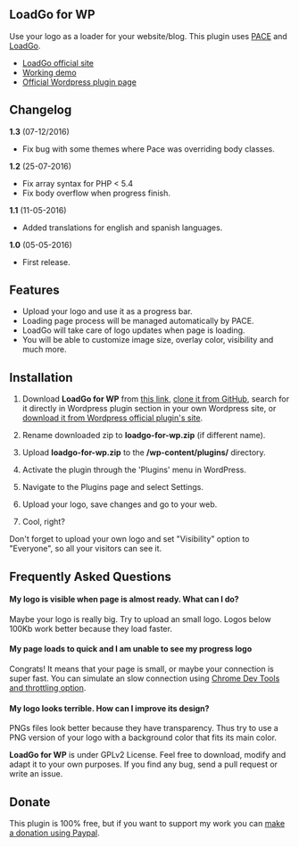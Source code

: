 ## LoadGo for WP

Use your logo as a loader for your website/blog. This plugin uses [PACE](http://github.hubspot.com/pace/docs/welcome/) and [LoadGo](http://franverona.com/loadgo).

*  [LoadGo official site](http://franverona.com/loadgo)
*  [Working demo](http://franverona.com/wploadgo)
*  [Official Wordpress plugin page](https://wordpress.org/plugins/loadgo-for-wp/)

## Changelog

**1.3** (07-12/2016)
*  Fix bug with some themes where Pace was overriding body classes.

**1.2** (25-07-2016)
*  Fix array syntax for PHP < 5.4
*  Fix body overflow when progress finish.

**1.1** (11-05-2016)
*  Added translations for english and spanish languages.

**1.0** (05-05-2016)
*  First release.

## Features

*  Upload your logo and use it as a progress bar.
*  Loading page process will be managed automatically by PACE.
*  LoadGo will take care of logo updates when page is loading.
*  You will be able to customize image size, overlay color, visibility and much more.

## Installation

1. Download **LoadGo for WP** from [this link](https://github.com/franverona/LoadGo-for-WP/archive/master.zip), [clone it from GitHub](https://github.com/franverona/LoadGo-for-WP), search for it directly in Wordpress plugin section in your own Wordpress site, or [download it from Wordpress official plugin's site](https://downloads.wordpress.org/plugin/loadgo-for-wp.zip).

2. Rename downloaded zip to **loadgo-for-wp.zip** (if different name).

2. Upload **loadgo-for-wp.zip** to the **/wp-content/plugins/** directory.

3. Activate the plugin through the 'Plugins' menu in WordPress.

4. Navigate to the Plugins page and select Settings.

5. Upload your logo, save changes and go to your web.

6. Cool, right?

Don't forget to upload your own logo and set "Visibility" option to "Everyone", so all your visitors can see it.

## Frequently Asked Questions

#### My logo is visible when page is almost ready. What can I do?

Maybe your logo is really big. Try to upload an small logo. Logos below 100Kb work better because they load faster.

#### My page loads to quick and I am unable to see my progress logo

Congrats! It means that your page is small, or maybe your connection is super fast. You can simulate an slow connection using [Chrome Dev Tools and throttling option](https://developers.google.com/web/tools/chrome-devtools/profile/network-performance/network-conditions).

#### My logo looks terrible. How can I improve its design?

PNGs files look better because they have transparency. Thus try to use a PNG version of your logo with a background color that fits its main color.

**LoadGo for WP** is under GPLv2 License. Feel free to download, modify and adapt it to your own purposes. If you find any bug, send a pull request or write an issue.

## Donate

This plugin is 100% free, but if you want to support my work you can [make a donation using Paypal](https://www.paypal.me/franverona).
